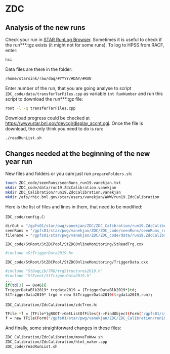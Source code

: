 # ZDC

## Analysis of the new runs
Check your run in [STAR RunLog Browser](https://online.star.bnl.gov/RunLog/).
Sometimes it is useful to check if the run***.tgz exists (it might not for some runs). To log to HPSS from RACF, enter:
```sh
hsi
```
Data files are there in the folder:
```sh
/home/starsink/raw/daq/#YYYY/#DAY/#RUN
```
Enter number of the run, that you are going analyse to script `ZDC_code/data/transferTarFiles.cpp` as variable 	`int RunNumber` and run this script to download the run***.tgz file:
```sh
root -l -q transferTarFiles.cpp
```
Download progress could be checked at https://www.star.bnl.gov/devcgi/display_accnt.cgi.
Once the file is download, the only think you need to do is run:
```sh
./readRunList.sh 
```

## Changes needed at the beginning of the new year run
New files and folders or you cam just run `prepareFolders.sh`:
```sh
touch ZDC_code/seenRuns/seenRuns_run19.vanekjan.txt
mkdir ZDC_code/data/run19.ZdcCalibration.vanekjan
mkdir ZDC_Calibration/run19.ZdcCalibration.vanekjan
mkdir /afs/rhic.bnl.gov/star/users/vanekjan/WWW/run19.ZdcCalibration
```
Here is the list of files and lines in them, that need to be modified:

`ZDC_code/config.C`:
```sh
dirOut = "/gpfs01/star/pwg/vanekjan/ZDC/ZDC_Calibration/run19.ZdcCalibration.vanekjan";
seenRuns = "/gpfs01/star/pwg/vanekjan/ZDC/ZDC_code/seenRuns/seenRuns_run19.vanekjan.txt";
filename = "/gpfs01/star/pwg/vanekjan/ZDC/ZDC_code/data/run19.ZdcCalibration.vanekjan.list";
```

`ZDC_code/StRoot/StZDCPool/StZDCOnlineMonitoring/StReadTrg.cxx`
```sh
#include <StTriggerData2019.h>
```

`ZDC_code/StRoot/StZDCPool/StZDCOnlineMonitoring/TriggerData.cxx`
```sh
#include "StDaqLib/TRG/trgStructures2019.h" 
#include "StEvent/StTriggerData2019.h"
...
if(td[3] == 0x46){
TriggerDataBlk2019* trgdata2019 = (TriggerDataBlk2019*)td; 
StTriggerData2019* trgd = new StTriggerData2019(trgdata2019,run); 
```

`ZDC_Calibration/ZdcCalibration/zdcTree.h`:
```sh
TFile *f = (TFile*)gROOT->GetListOfFiles()->FindObject(Form("/gpfs01/star/pwg/vanekjan/ZDC/ZDC_Calibration/run19.ZdcCalibration.vanekjan/histo/run_%d.histo.root", mRunNumber));    
f = new TFile(Form("/gpfs01/star/pwg/vanekjan/ZDC/ZDC_Calibration/run19.ZdcCalibration.vanekjan/histo/run_%d.histo.root", mRunNumber));
```

And finally, some straighforward changes in these files:
```sh
ZDC_Calibration/ZdcCalibration/moveToWww.sh
ZDC_Calibration/ZdcCalibration/html_maker.cpp
ZDC_code/readRunList.sh
```
